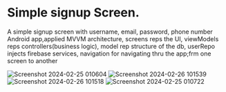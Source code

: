 # Simple signup Screen.

A simple signup screen with username, email, password, phone number
Android app,applied MVVM architecture, screens reps the UI, viewModels reps controllers(business
logic), model rep structure of the db, userRepo injects firebase
services, navigation for navigating thru the app;frm one screen to another

![Screenshot 2024-02-25 010604](https://github.com/Abigael-Wasabi/signupANDROID/assets/94919325/55071029-6c0d-4f16-962e-b268d9cb04ba)
![Screenshot 2024-02-26 101539](https://github.com/Abigael-Wasabi/signupANDROID/assets/94919325/52f61ed6-187f-4a0a-aebf-4fba0f6f0d9b)
![Screenshot 2024-02-26 101518](https://github.com/Abigael-Wasabi/signupANDROID/assets/94919325/ff8fe273-6516-49d1-8f76-9619a7bcd72f)
![Screenshot 2024-02-25 010722](https://github.com/Abigael-Wasabi/signupANDROID/assets/94919325/3483bdac-8669-49ae-96f1-98e1bff19f18)

